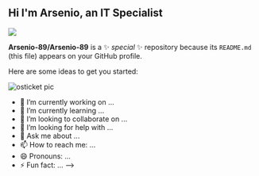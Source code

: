 ## Hi I'm Arsenio, an IT Specialist
<a href="https://linkedin.com"><img src="https://img.shields.io/badge/-LinkedIn-0072b1?&style=for-the-badge&logo=linkedin&logoColor=white" /></a>

**Arsenio-89/Arsenio-89** is a ✨ _special_ ✨ repository because its `README.md` (this file) appears on your GitHub profile.

Here are some ideas to get you started:


![osticket pic](https://github.com/user-attachments/assets/8bb1a968-dfe8-40e7-9eb1-27c986afb209)

- 🔭 I’m currently working on ...
- 🌱 I’m currently learning ...
- 👯 I’m looking to collaborate on ...
- 🤔 I’m looking for help with ...
- 💬 Ask me about ...
- 📫 How to reach me: ...
- 😄 Pronouns: ...
- ⚡ Fun fact: ...
-->
